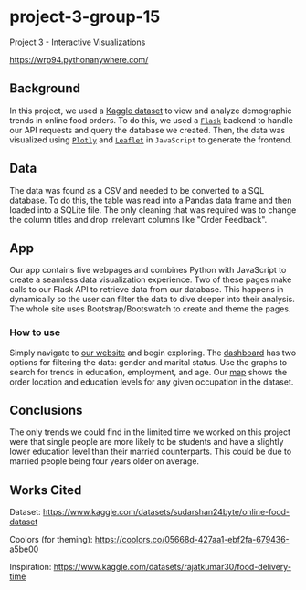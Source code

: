 # project-3-group-15

Project 3 - Interactive Visualizations

<https://wrp94.pythonanywhere.com/>

## Background

In this project, we used a [Kaggle dataset](https://www.kaggle.com/datasets/sudarshan24byte/online-food-dataset) to view and analyze demographic trends in online food orders. To do this, we used a [`Flask`](https://flask.palletsprojects.com/en/3.0.x/) backend to handle our API requests and query the database we created. Then, the data was visualized using [`Plotly`](https://plotly.com/javascript/) and [`Leaflet`](https://leafletjs.com/) in `JavaScript` to generate the frontend.

## Data

The data was found as a CSV and needed to be converted to a SQL database. To do this, the table was read into a Pandas data frame and then loaded into a SQLite file. The only cleaning that was required was to change the column titles and drop irrelevant columns like "Order Feedback".

## App

Our app contains five webpages and combines Python with JavaScript to create a seamless data visualization experience. Two of these pages make calls to our Flask API to retrieve data from our database. This happens in dynamically so the user can filter the data to dive deeper into their analysis. The whole site uses Bootstrap/Bootswatch to create and theme the pages.

### How to use

Simply navigate to [our website](https://wrp94.pythonanywhere.com/) and begin exploring. The [dashboard](https://wrp94.pythonanywhere.com/dashboard) has two options for filtering the data: gender and marital status. Use the graphs to search for trends in education, employment, and age. Our [map](https://wrp94.pythonanywhere.com/map) shows the order location and education levels for any given occupation in the dataset.

## Conclusions

The only trends we could find in the limited time we worked on this project were that single people are more likely to be students and have a slightly lower education level than their married counterparts. This could be due to married people being four years older on average.

## Works Cited

Dataset: <https://www.kaggle.com/datasets/sudarshan24byte/online-food-dataset>

Coolors (for theming): <https://coolors.co/05668d-427aa1-ebf2fa-679436-a5be00>

Inspiration: <https://www.kaggle.com/datasets/rajatkumar30/food-delivery-time>
